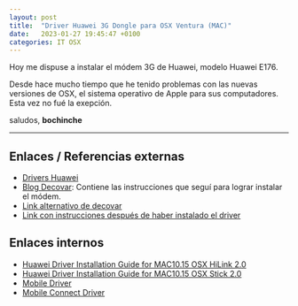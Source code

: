 ```yaml
---
layout: post
title:  "Driver Huawei 3G Dongle para OSX Ventura (MAC)"
date:   2023-01-27 19:45:47 +0100
categories: IT OSX 
---
```


Hoy me dispuse a instalar el módem 3G de Huawei, modelo Huawei E176. 

Desde hace mucho tiempo que he tenido problemas con las nuevas versiones de OSX, el sistema operativo de Apple para sus computadores. Esta vez no fué la exepción. 

saludos, **bochinche** 

---

## Enlaces / Referencias externas
- [Drivers Huawei](https://consumer.huawei.com/en/support/content/en-us15773565/)
- [Blog Decovar](https://decovar.dev/blog/2019/04/17/huawei-e3372-macos/#about-the-modem): Contiene las instrucciones que seguí para lograr instalar el módem. 
- [Link alternativo de decovar](https://github.com/retifrav/retifrav.github.io/issues/1) 
- [Link con instrucciones después de haber instalado el driver](https://support.speedify.com/article/448-connect-a-3g-4g-dongle-mac) 

## Enlaces internos
- [Huawei Driver Installation Guide for MAC10.15 OSX HiLink 2.0](/assets/files/Driver%20Installation%20Guide%20for%20MAC10.15%20OS(HiLink)_2.0.pdf)
- [Huawei Driver Installation Guide for MAC10.15 OSX Stick 2.0](/assets/files/Driver%20Installation%20Guide%20for%20MAC10.15%20OS(Stick)_2.0.pdf)
- [Mobile Driver](/assets/files/Mobile%20Driver.pkg.zip)
- [Mobile Connect Driver](/assets/files/MobileConnectDriver.pkg.zip)

